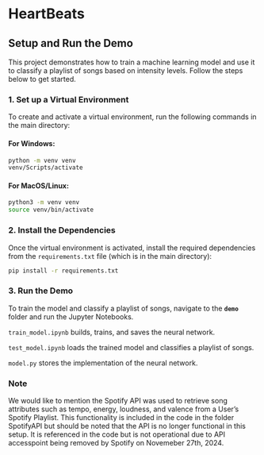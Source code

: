 # HeartBeats

## Setup and Run the Demo

This project demonstrates how to train a machine learning model and use it to classify a playlist of songs based on intensity levels. Follow the steps below to get started.

### 1. Set up a Virtual Environment

To create and activate a virtual environment, run the following commands in the main directory:

#### **For Windows:**
```bash
python -m venv venv
venv/Scripts/activate
```

#### **For MacOS/Linux:**
```bash
python3 -m venv venv
source venv/bin/activate
```

### 2. Install the Dependencies
Once the virtual environment is activated, install the required dependencies from the `requirements.txt` file (which is in the main directory):
```bash
pip install -r requirements.txt
```

### 3. Run the Demo
To train the model and classify a playlist of songs, navigate to the **`demo`** folder and run the Jupyter Notebooks. 

`train_model.ipynb` builds, trains, and saves the neural network.

`test_model.ipynb` loads the trained model and classifies a playlist of songs.

`model.py` stores the implementation of the neural network.

### Note

We would like to mention the Spotify API was used to retrieve song attributes such as tempo, energy, loudness, and valence from a User’s Spotify Playlist. This functionality is included in the code in the folder SpotifyAPI but should be noted that the API is no longer functional in this setup. It is referenced in the code but is not operational due to API accesspoint being removed by Spotify on Novemeber 27th, 2024. 

